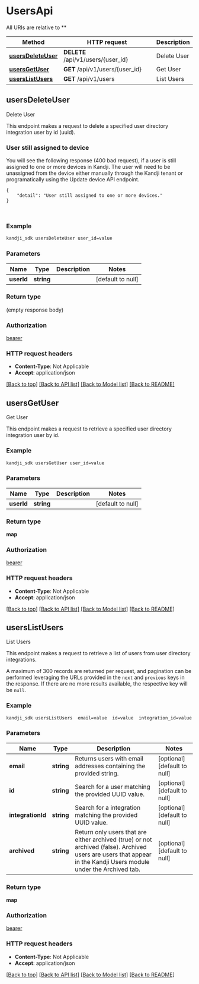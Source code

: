 # UsersApi

All URIs are relative to **

Method | HTTP request | Description
------------- | ------------- | -------------
[**usersDeleteUser**](UsersApi.md#usersDeleteUser) | **DELETE** /api/v1/users/{user_id} | Delete User
[**usersGetUser**](UsersApi.md#usersGetUser) | **GET** /api/v1/users/{user_id} | Get User
[**usersListUsers**](UsersApi.md#usersListUsers) | **GET** /api/v1/users | List Users



## usersDeleteUser

Delete User

<p>This endpoint makes a request to delete a specified user directory integration user by id (uuid).</p>
<h3 id=&quot;user-still-assigned-to-device&quot;>User still assigned to device</h3>
<p>You will see the following response (400 bad request), if a user is still assigned to one or more devices in Kandji. The user will need to be unassigned from the device either manually through the Kandji tenant or programatically using the Update device API endpoint.</p>
<pre class=&quot;click-to-expand-wrapper is-snippet-wrapper&quot;><code class=&quot;language-json&quot;>{
    &quot;detail&quot;: &quot;User still assigned to one or more devices.&quot;
}

</code></pre>

### Example

```bash
kandji_sdk usersDeleteUser user_id=value
```

### Parameters


Name | Type | Description  | Notes
------------- | ------------- | ------------- | -------------
 **userId** | **string** |  | [default to null]

### Return type

(empty response body)

### Authorization

[bearer](../README.md#bearer)

### HTTP request headers

- **Content-Type**: Not Applicable
- **Accept**: application/json

[[Back to top]](#) [[Back to API list]](../README.md#documentation-for-api-endpoints) [[Back to Model list]](../README.md#documentation-for-models) [[Back to README]](../README.md)


## usersGetUser

Get User

This endpoint makes a request to retrieve a specified user directory integration user by id.

### Example

```bash
kandji_sdk usersGetUser user_id=value
```

### Parameters


Name | Type | Description  | Notes
------------- | ------------- | ------------- | -------------
 **userId** | **string** |  | [default to null]

### Return type

**map**

### Authorization

[bearer](../README.md#bearer)

### HTTP request headers

- **Content-Type**: Not Applicable
- **Accept**: application/json

[[Back to top]](#) [[Back to API list]](../README.md#documentation-for-api-endpoints) [[Back to Model list]](../README.md#documentation-for-models) [[Back to README]](../README.md)


## usersListUsers

List Users

<p>This endpoint makes a request to retrieve a list of users from user directory integrations.</p>
<p>A maximum of 300 records are returned per request, and pagination can be performed leveraging the URLs provided in the <code>next</code> and <code>previous</code> keys in the response. If there are no more results available, the respective key will be <code>null</code>.</p>

### Example

```bash
kandji_sdk usersListUsers  email=value  id=value  integration_id=value  archived=value
```

### Parameters


Name | Type | Description  | Notes
------------- | ------------- | ------------- | -------------
 **email** | **string** | Returns users with email addresses containing the provided string. | [optional] [default to null]
 **id** | **string** | Search for a user matching the provided UUID value. | [optional] [default to null]
 **integrationId** | **string** | Search for a integration matching the provided UUID value. | [optional] [default to null]
 **archived** | **string** | Return only users that are either archived (true) or not archived (false). Archived users are users that appear in the Kandji Users module under the Archived tab. | [optional] [default to null]

### Return type

**map**

### Authorization

[bearer](../README.md#bearer)

### HTTP request headers

- **Content-Type**: Not Applicable
- **Accept**: application/json

[[Back to top]](#) [[Back to API list]](../README.md#documentation-for-api-endpoints) [[Back to Model list]](../README.md#documentation-for-models) [[Back to README]](../README.md)

